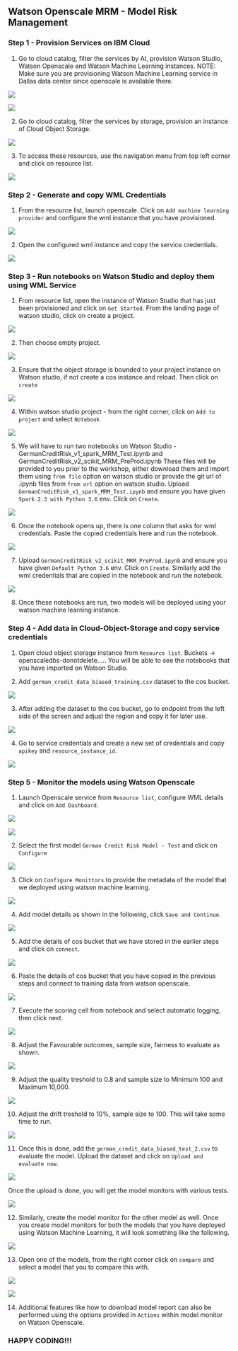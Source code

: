 ## Watson Openscale MRM - Model Risk Management

### Step 1 - Provision Services on IBM Cloud

1. Go to cloud catalog, filter the services by AI, provision Watson Studio, Watson Openscale and Watson Machine Learning instances.
NOTE: Make sure you are provisioning Watson Machine Learning service in Dallas data center since openscale is available there.

![](img/cloud-01.png)

![](img/cloud-02.png)

2. Go to cloud catalog, filter the services by storage, provision an instance of Cloud Object Storage.

![](img/cloud-03.png)

3. To access these resources, use the navigation menu from top left corner and click on resource list.

![](img/cloud-04.png)

### Step 2 - Generate and copy WML Credentials

1. From the resource list, launch openscale. Click on ```Add machine learning provider``` and configure the wml instance that you have provisioned.

![](img/openscale-wml.png)

2. Open the configured wml instance and copy the service credentials.

![](img/wml-cred.png)


### Step 3 - Run notebooks on Watson Studio and deploy them using WML Service

1. From resource list, open the instance of Watson Studio that has just been provisioned and click on ```Get Started```. From the landing page of watson studio, click on create a project.

![](img/ws-01.png)

2. Then choose empty project.

![](img/ws-02.png)

3. Ensure that the object storage is bounded to your project instance on Watson studio, if not create a cos instance and reload. Then click on ```create```

![](img/ws-03.png)

4. Within watson studio project - from the right corner, click on ```Add to project``` and select ```Notebook```

![](img/ws-04.png)

5. We will have to run two notebooks on Watson Studio - GermanCreditRisk_v1_spark_MRM_Test.ipynb and GermanCreditRisk_v2_scikit_MRM_PreProd.ipynb
These files will be provided to you prior to the workshop, either download them and import them using ```from file``` option on watson studio or provide the git url of .ipynb files from  ```from url``` option on watson studio. Upload ```GermanCreditRisk_v1_spark_MRM_Test.ipynb``` and ensure you have given ```Spark 2.3 with Python 3.6``` env. Click on ```Create```.

![](img/ws-05.png)

6. Once the notebook opens up, there is one column that asks for wml credentials. Paste the copied credentials here and run the notebook.

![](img/ws-06.png)

7. Upload ```GermanCreditRisk_v2_scikit_MRM_PreProd.ipynb``` and ensure you have given ```Default Python 3.6``` env. Click on ```Create```. Similarly add the wml credentials that are copied in the notebook and run the notebook.

![](img/ws-07.png)

8. Once these notebooks are run, two models will be deployed using your watson machine learning instance.


### Step 4 - Add data in Cloud-Object-Storage and copy service credentials

1. Open cloud object storage instance from ```Resource list```.
Buckets -> openscaledbs-donotdelete..... You will be able to see the notebooks that you have imported on Watson Studio.

2. Add ```german_credit_data_biased_training.csv``` dataset to the cos bucket.

![](img/cos.png)

3. After adding the dataset to the cos bucket, go to endpoint from the left side of the screen and adjust the region and copy it for later use.

![](img/cos-01.png)

4. Go to service credentials and create a new set of credentials and copy ```apikey``` and ```resource_instance_id```.

![](img/cos-02.png)

### Step 5 - Monitor the models using Watson Openscale

1. Launch Openscale service from ```Resource list```, configure WML details and click on ```Add Dashboard```.

![](img/openscale-wml.png)

![](img/wos-03.png)

2. Select the first model ```German Credit Risk Model - Test``` and click on ```Configure```

![](img/wos-04.png)

3. Click on ```Configure Monittors``` to provide the metadata of the model that we deployed using watson machine learning.

![](img/wos-05.png)

4. Add model details as shown in the following, click ```Save and Continue```.

![](img/wos-06.png)

5. Add the details of cos bucket that we have stored in the earlier steps and click on ```connect```.

![](img/wos-07.png)

6. Paste the details of cos bucket that you have copied in the previous steps and connect to training data from watson openscale.

![](img/wos-08.png)

7. Execute the scoring cell from notebook and select automatic logging, then click next.

![](img/wos-09.png)

8. Adjust the Favourable outcomes, sample size, fairness to evaluate as shown.

![](img/wos-10.png)

9. Adjust the quality treshold to 0.8 and sample size to Minimum 100 and Maximum 10,000.

![](img/wos-11.png)

10. Adjust the drift treshold to 10%, sample size to 100. This will take some time to run.

![](img/wos-12.png)

11. Once this is done, add the ```german_credit_data_biased_test_2.csv``` to evaluate the model. Upload the dataset and click on ```Upload and evaluate now```.

![](img/openscale-evaluate.png)

Once the upload is done, you will get the model monitors with various tests.

![](img/openscale-evaluate-02.png)

12. Similarly, create the model monitor for the other model as well. Once you create model monitors for both the models that you have deployed using Watson Machine Learning, it will look something like the following.

![](img/openscale-evaluate-03.png)

13. Open one of the models, from the right corner click on ```compare``` and select a model that you to compare this with.

![](img/openscale-compare.png)

![](img/openscale-compare-01.png)

14. Additional features like how to download model report can also be performed using the options provided in ```Actions``` within model monitor on Watson Openscale.


### HAPPY CODING!!!
